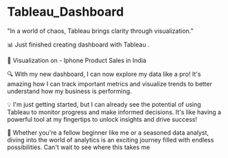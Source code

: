 # Tableau_Dashboard
"In a world of chaos, Tableau brings clarity through visualization."

📊 Just finished creating dashboard with Tableau .

 👀 Visualization on - Iphone Product Sales in India

🔍 With my new dashboard, I can now explore my data like a pro! It's amazing how I can track important metrics and visualize trends to better understand how my business is performing.

💡 I'm just getting started, but I can already see the potential of using Tableau to monitor progress and make informed decisions. It's like having a powerful tool at my fingertips to unlock insights and drive success!

🌟 Whether you're a fellow beginner like me or a seasoned data analyst, diving into the world of analytics is an exciting journey filled with endless possibilities. Can't wait to see where this takes me
